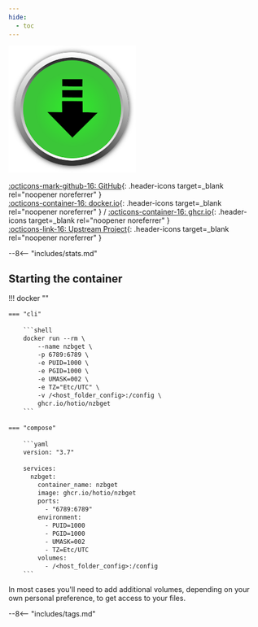 ```yaml
---
hide:
  - toc
---
```


<div class="image-logo"><img src="/img/image-logos/nzbget.png" alt="logo"></div>

[:octicons-mark-github-16: GitHub](https://github.com/hotio/nzbget){: .header-icons target=_blank rel="noopener noreferrer" }  
[:octicons-container-16: docker.io](https://hub.docker.com/r/hotio/nzbget){: .header-icons target=_blank rel="noopener noreferrer" }
 / [:octicons-container-16: ghcr.io](https://github.com/orgs/hotio/packages/container/package/nzbget){: .header-icons target=_blank rel="noopener noreferrer" }  
[:octicons-link-16: Upstream Project](https://github.com/nzbget/nzbget){: .header-icons target=_blank rel="noopener noreferrer" }  

--8<-- "includes/stats.md"

## Starting the container

!!! docker ""

    === "cli"

        ```shell
        docker run --rm \
            --name nzbget \
            -p 6789:6789 \
            -e PUID=1000 \
            -e PGID=1000 \
            -e UMASK=002 \
            -e TZ="Etc/UTC" \
            -v /<host_folder_config>:/config \
            ghcr.io/hotio/nzbget
        ```

    === "compose"

        ```yaml
        version: "3.7"

        services:
          nzbget:
            container_name: nzbget
            image: ghcr.io/hotio/nzbget
            ports:
              - "6789:6789"
            environment:
              - PUID=1000
              - PGID=1000
              - UMASK=002
              - TZ=Etc/UTC
            volumes:
              - /<host_folder_config>:/config
        ```

In most cases you'll need to add additional volumes, depending on your own personal preference, to get access to your files.

--8<-- "includes/tags.md"
